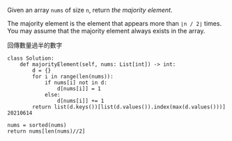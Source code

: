 Given an array `nums` of size `n`, return *the majority element*.

The majority element is the element that appears more than `⌊n / 2⌋` times. You may assume that the majority element always exists in the array.

回傳數量過半的數字

```
class Solution:
    def majorityElement(self, nums: List[int]) -> int:
        d = {}
        for i in range(len(nums)):
            if nums[i] not in d:
                d[nums[i]] = 1
            else:
                d[nums[i]] += 1
        return list(d.keys())[list(d.values()).index(max(d.values()))]
20210614
```

```
nums = sorted(nums)
return nums[len(nums)//2]
```

```
```

